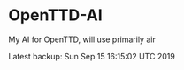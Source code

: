 # OpenTTD-AI
My AI for OpenTTD, will use primarily air

Latest backup: Sun Sep 15 16:15:02 UTC 2019
